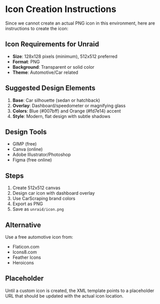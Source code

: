 # Icon Creation Instructions

Since we cannot create an actual PNG icon in this environment, here are instructions to create the icon:

## Icon Requirements for Unraid
- **Size**: 128x128 pixels (minimum), 512x512 preferred
- **Format**: PNG
- **Background**: Transparent or solid color
- **Theme**: Automotive/Car related

## Suggested Design Elements
1. **Base**: Car silhouette (sedan or hatchback)
2. **Overlay**: Dashboard/speedometer or magnifying glass
3. **Colors**: Blue (#007bff) and Orange (#fd7e14) accent
4. **Style**: Modern, flat design with subtle shadows

## Design Tools
- GIMP (free)
- Canva (online)
- Adobe Illustrator/Photoshop
- Figma (free online)

## Steps
1. Create 512x512 canvas
2. Design car icon with dashboard overlay
3. Use CarScraping brand colors
4. Export as PNG
5. Save as `unraid/icon.png`

## Alternative
Use a free automotive icon from:
- Flaticon.com
- Icons8.com  
- Feather Icons
- Heroicons

## Placeholder
Until a custom icon is created, the XML template points to a placeholder URL that should be updated with the actual icon location.